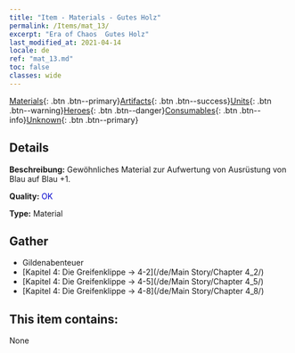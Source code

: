 ```yaml
---
title: "Item - Materials - Gutes Holz"
permalink: /Items/mat_13/
excerpt: "Era of Chaos  Gutes Holz"
last_modified_at: 2021-04-14
locale: de
ref: "mat_13.md"
toc: false
classes: wide
---
```

 [Materials](/de/Items/){: .btn .btn--primary}[Artifacts](/de/Items/Artifacts/){: .btn .btn--success}[Units](/de/Items/Units/){: .btn .btn--warning}[Heroes](/de/Items/Heroes/){: .btn .btn--danger}[Consumables](/de/Items/Consumables/){: .btn .btn--info}[Unknown](/de/Items/Unknown/){: .btn .btn--primary}

## Details
 **Beschreibung:** Gewöhnliches Material zur Aufwertung von Ausrüstung von Blau auf Blau +1.

 **Quality:** <span style="color: #0000CD">OK</span>

 **Type:** Material

## Gather

*    Gildenabenteuer 
*    [Kapitel 4: Die Greifenklippe -> 4-2](/de/Main Story/Chapter 4_2/) 
*    [Kapitel 4: Die Greifenklippe -> 4-5](/de/Main Story/Chapter 4_5/) 
*    [Kapitel 4: Die Greifenklippe -> 4-8](/de/Main Story/Chapter 4_8/) 

## This item contains:

  None

